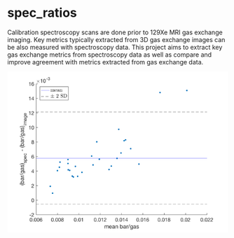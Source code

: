 # spec_ratios
Calibration spectroscopy scans are done prior to 129Xe MRI gas exchange imaging. Key metrics typically extracted from 3D gas exchange images can be also measured with spectroscopy data. This project aims to extract key gas exchange metrics from spectroscopy data as well as compare and improve agreement with metrics extracted from gas exchange data.  

![alt text](https://github.com/aryilbechtel/xe_MRI_projects/blob/main/spec_ratios/plots/19_Q4_filtered_add_subs/Bland_Altman_bar2gas_no_color.png)
